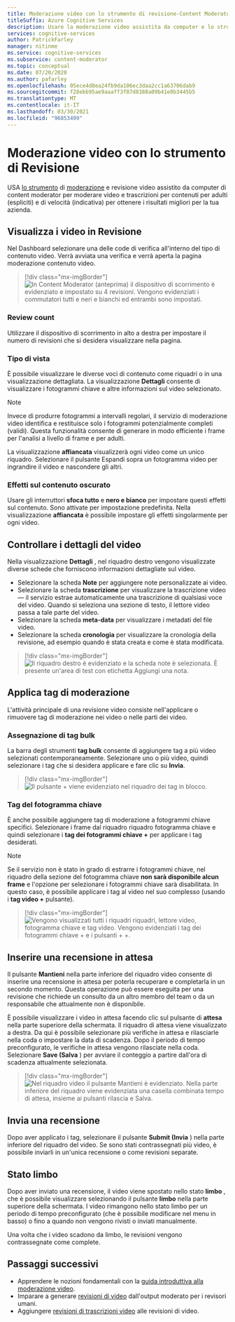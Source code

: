 ```yaml
---
title: Moderazione video con lo strumento di revisione-Content Moderator
titleSuffix: Azure Cognitive Services
description: Usare la moderazione video assistita da computer e lo strumento di revisione per moderare il contenuto non appropriato
services: cognitive-services
author: PatrickFarley
manager: nitinme
ms.service: cognitive-services
ms.subservice: content-moderator
ms.topic: conceptual
ms.date: 07/20/2020
ms.author: pafarley
ms.openlocfilehash: 05ece4d8ea24fb9da106ec3daa2cc1a63706dab9
ms.sourcegitcommit: f28ebb95ae9aaaff3f87d8388a09b41e0b3445b5
ms.translationtype: MT
ms.contentlocale: it-IT
ms.lasthandoff: 03/30/2021
ms.locfileid: "96853499"
---
```

# <a name="video-moderation-with-the-review-tool"></a>Moderazione video con lo strumento di Revisione

USA [lo strumento](Review-Tool-User-Guide/human-in-the-loop.md) di [moderazione](video-moderation-api.md) e revisione video assistito da computer di content moderator per moderare video e trascrizioni per contenuti per adulti (espliciti) e di velocità (indicativa) per ottenere i risultati migliori per la tua azienda.

## <a name="view-videos-under-review"></a>Visualizza i video in Revisione

Nel Dashboard selezionare una delle code di verifica all'interno del tipo di contenuto video. Verrà avviata una verifica e verrà aperta la pagina moderazione contenuto video.

> [!div class="mx-imgBorder"]
> ![In Content Moderator (anteprima) il dispositivo di scorrimento è evidenziato e impostato su 4 revisioni. Vengono evidenziati i commutatori tutti e neri e bianchi ed entrambi sono impostati.](./Review-Tool-User-Guide/images/video-moderation-detailed.png)

### <a name="review-count"></a>Review count

Utilizzare il dispositivo di scorrimento in alto a destra per impostare il numero di revisioni che si desidera visualizzare nella pagina.

### <a name="view-type"></a>Tipo di vista

È possibile visualizzare le diverse voci di contenuto come riquadri o in una visualizzazione dettagliata. La visualizzazione **Dettagli** consente di visualizzare i fotogrammi chiave e altre informazioni sul video selezionato. 

> [!NOTE]
> Invece di produrre fotogrammi a intervalli regolari, il servizio di moderazione video identifica e restituisce solo i fotogrammi potenzialmente completi (validi). Questa funzionalità consente di generare in modo efficiente i frame per l'analisi a livello di frame e per adulti.

La visualizzazione **affiancata** visualizzerà ogni video come un unico riquadro. Selezionare il pulsante Espandi sopra un fotogramma video per ingrandire il video e nascondere gli altri.

### <a name="content-obscuring-effects"></a>Effetti sul contenuto oscurato

Usare gli interruttori **sfoca tutto** e **nero e bianco** per impostare questi effetti sul contenuto. Sono attivate per impostazione predefinita. Nella visualizzazione **affiancata** è possibile impostare gli effetti singolarmente per ogni video.

## <a name="check-video-details"></a>Controllare i dettagli del video

Nella visualizzazione **Dettagli** , nel riquadro destro vengono visualizzate diverse schede che forniscono informazioni dettagliate sul video.

* Selezionare la scheda **Note** per aggiungere note personalizzate ai video.
* Selezionare la scheda **trascrizione** per visualizzare la trascrizione video &mdash; il servizio estrae automaticamente una trascrizione di qualsiasi voce del video. Quando si seleziona una sezione di testo, il lettore video passa a tale parte del video.
* Selezionare la scheda **meta-data** per visualizzare i metadati del file video.
* Selezionare la scheda **cronologia** per visualizzare la cronologia della revisione, ad esempio quando è stata creata e come è stata modificata.

> [!div class="mx-imgBorder"]
> ![Il riquadro destro è evidenziato e la scheda note è selezionata. È presente un'area di test con etichetta Aggiungi una nota.](./Review-Tool-User-Guide/images/video-moderation-video-details.png)

## <a name="apply-moderation-tags"></a>Applica tag di moderazione

L'attività principale di una revisione video consiste nell'applicare o rimuovere tag di moderazione nei video o nelle parti dei video.

### <a name="bulk-tagging"></a>Assegnazione di tag bulk

La barra degli strumenti **tag bulk** consente di aggiungere tag a più video selezionati contemporaneamente. Selezionare uno o più video, quindi selezionare i tag che si desidera applicare e fare clic su **Invia**. 

> [!div class="mx-imgBorder"]
> ![Il pulsante + viene evidenziato nel riquadro dei tag in blocco.](./Review-Tool-User-Guide/images/video-moderation-bulk-tags.png)


### <a name="key-frame-tagging"></a>Tag del fotogramma chiave

È anche possibile aggiungere tag di moderazione a fotogrammi chiave specifici. Selezionare i frame dal riquadro riquadro fotogramma chiave e quindi selezionare i **tag dei fotogrammi chiave +** per applicare i tag desiderati.

> [!NOTE]
> Se il servizio non è stato in grado di estrarre i fotogrammi chiave, nel riquadro della sezione del fotogramma chiave **non sarà disponibile alcun frame** e l'opzione per selezionare i fotogrammi chiave sarà disabilitata. In questo caso, è possibile applicare i tag al video nel suo complesso (usando i **tag video +** pulsante).

> [!div class="mx-imgBorder"]
> ![Vengono visualizzati tutti i riquadri riquadri, lettore video, fotogramma chiave e tag video. Vengono evidenziati i tag dei fotogrammi chiave + e i pulsanti + +.](./Review-Tool-User-Guide/images/video-moderation-tagging-options.png)

## <a name="put-a-review-on-hold"></a>Inserire una recensione in attesa

Il pulsante **Mantieni** nella parte inferiore del riquadro video consente di inserire una recensione in attesa per poterla recuperare e completarla in un secondo momento. Questa operazione può essere eseguita per una revisione che richiede un consulto da un altro membro del team o da un responsabile che attualmente non è disponibile. 

È possibile visualizzare i video in attesa facendo clic sul pulsante di **attesa** nella parte superiore della schermata. Il riquadro di attesa viene visualizzato a destra. Da qui è possibile selezionare più verifiche in attesa e rilasciarle nella coda o impostare la data di scadenza. Dopo il periodo di tempo preconfigurato, le verifiche in attesa vengono rilasciate nella coda. Selezionare **Save (Salva** ) per avviare il conteggio a partire dall'ora di scadenza attualmente selezionata.

> [!div class="mx-imgBorder"]
> ![Nel riquadro video il pulsante Mantieni è evidenziato. Nella parte inferiore del riquadro viene evidenziata una casella combinata tempo di attesa, insieme ai pulsanti rilascia e Salva.](./Review-Tool-User-Guide/images/video-moderation-hold.png)

## <a name="submit-a-review"></a>Invia una recensione

Dopo aver applicato i tag, selezionare il pulsante **Submit (Invia** ) nella parte inferiore del riquadro del video. Se sono stati contrassegnati più video, è possibile inviarli in un'unica recensione o come revisioni separate.

## <a name="limbo-state"></a>Stato limbo

Dopo aver inviato una recensione, il video viene spostato nello stato **limbo** , che è possibile visualizzare selezionando il pulsante **limbo** nella parte superiore della schermata. I video rimangono nello stato limbo per un periodo di tempo preconfigurato (che è possibile modificare nel menu in basso) o fino a quando non vengono rivisti o inviati manualmente.

Una volta che i video scadono da limbo, le revisioni vengono contrassegnate come complete.

## <a name="next-steps"></a>Passaggi successivi

- Apprendere le nozioni fondamentali con la [guida introduttiva alla moderazione video](video-moderation-api.md).
- Imparare a generare [revisioni di video](video-reviews-quickstart-dotnet.md) dall'output moderato per i revisori umani.
- Aggiungere [revisioni di trascrizioni video](video-transcript-reviews-quickstart-dotnet.md) alle revisioni di video.
